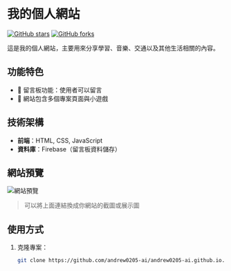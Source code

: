 # 我的個人網站

[![GitHub stars](https://img.shields.io/github/stars/andrew0205-ai/andrew0205-ai.github.io?style=social)](https://github.com/andrew0205-ai/andrew0205-ai.github.io/stargazers)
[![GitHub forks](https://img.shields.io/github/forks/andrew0205-ai/andrew0205-ai.github.io?style=social)](https://github.com/andrew0205-ai/andrew0205-ai.github.io/network/members)

這是我的個人網站，主要用來分享學習、音樂、交通以及其他生活相關的內容。

## 功能特色

- 💬 留言板功能：使用者可以留言
- 📄 網站包含多個專案頁面與小遊戲

## 技術架構

- **前端**：HTML, CSS, JavaScript
- **資料庫**：Firebase（留言板資料儲存）

## 網站預覽

![網站預覽](https://i.imgur.com/你的圖片連結.png)  
> 可以將上面連結換成你網站的截圖或展示圖

## 使用方式

1. 克隆專案：
   ```bash
   git clone https://github.com/andrew0205-ai/andrew0205-ai.github.io.git